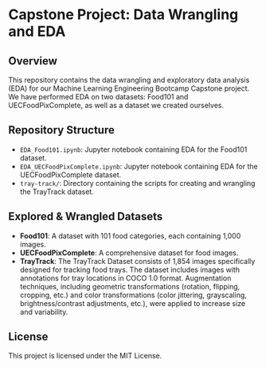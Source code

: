 # Capstone Project: Data Wrangling and EDA

## Overview
This repository contains the data wrangling and exploratory data analysis (EDA) for our Machine Learning Engineering Bootcamp Capstone project. We have performed EDA on two datasets: Food101 and UECFoodPixComplete, as well as a dataset we created ourselves.

## Repository Structure
- `EDA_Food101.ipynb`: Jupyter notebook containing EDA for the Food101 dataset.
- `EDA_UECFoodPixComplete.ipynb`: Jupyter notebook containing EDA for the UECFoodPixComplete dataset.
- `tray-track/`: Directory containing the scripts for creating and wrangling the TrayTrack dataset.

## Explored & Wrangled Datasets
- **Food101**: A dataset with 101 food categories, each containing 1,000 images.
- **UECFoodPixComplete**: A comprehensive dataset for food images.
- **TrayTrack**: The TrayTrack Dataset consists of 1,854 images specifically designed for tracking food trays. The dataset includes images with annotations for tray locations in COCO 1.0 format. Augmentation techniques, including geometric transformations (rotation, flipping, cropping, etc.) and color transformations (color jittering, grayscaling, brightness/contrast adjustments, etc.), were applied to increase size and variability.

  
## License
This project is licensed under the MIT License.
